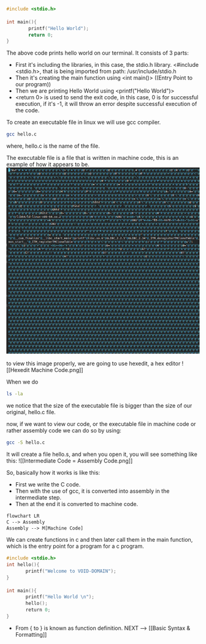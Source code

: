 ````c
#include <stdio.h>

int main(){
        printf("Hello World");
        return 0;
}
````

The above code prints hello world on our terminal.
It consists of 3 parts:
- First it's including the libraries, in this case, the stdio.h library. <#include <stdio.h>, that is being imported from path: /usr/include/stdio.h
- Then it's creating the main function using <int main()> ((Entry Point to our program))
- Then we are printing Hello World using <printf("Hello World")>
- <return 0> is used to send the exit code, in this case, 0 is for successful execution, if it's -1, it will throw an error despite successful execution of the code. 

To create an executable file in linux we will use gcc compiler. 
````bash
gcc hello.c
````

where, hello.c is the name of the file. 

The executable file is a file that is written in machine code, this is an example of how it appears to be. 
![image](https://github.com/VoIDWALkER7/Neural-Networks-In-C/blob/main/C%20Concepts/Raw%20Machine%20Code.png)

to view this image properly, we are going to use hexedit, a hex editor
![[Hexedit Machine Code.png]]

When we do 
````bash
ls -la
````
we notice that the size of the executable file is bigger than the size of our original, hello.c file. 

now, if we want to view our code, or the executable file in machine code or rather assembly code we can do so by using:
````bash
gcc -S hello.c
````
It will create a file hello.s, and when you open it, you will see something like this:
![[Intermediate Code = Assembly Code.png]]

So, basically how it works is like this:
- First we write the C code. 
- Then with the use of gcc, it is converted into assembly in the intermediate step. 
- Then at the end it is converted to machine code. 
```mermaid
flowchart LR
C --> Assembly
Assembly --> M[Machine Code]
```

We can create functions in c and then later call them in the main function, which is the entry point for a program for a c program. 
```C
#include <stdio.h>  
int hello(){  
       printf("Welcome to VOID-DOMAIN");  
}  
  
int main(){  
       printf("Hello World \n");  
       hello();  
       return 0;  
}
```
 - From { to } is known as function definition. 
NEXT –> [[Basic Syntax & Formatting]]


